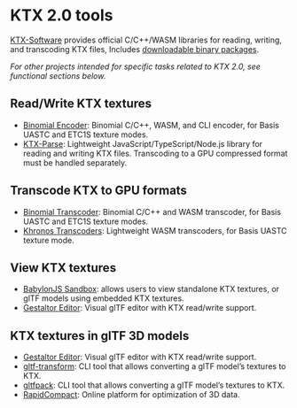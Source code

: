 # KTX 2.0 tools

[KTX-Software](https://github.com/KhronosGroup/KTX-Software/) provides official C/C++/WASM libraries for reading, writing, and transcoding KTX files, Includes [downloadable binary packages](https://github.com/KhronosGroup/KTX-Software/releases).

*For other projects intended for specific tasks related to KTX 2.0, see functional sections below.*

## Read/Write KTX textures

- [Binomial Encoder](https://github.com/BinomialLLC/basis_universal): Binomial C/C++, WASM, and CLI encoder, for Basis UASTC and ETC1S texture modes.
- [KTX-Parse](https://github.com/donmccurdy/KTX-Parse): Lightweight JavaScript/TypeScript/Node.js library for reading and writing KTX files. Transcoding to a GPU compressed format must be handled separately.

## Transcode KTX to GPU formats

- [Binomial Transcoder](https://github.com/BinomialLLC/basis_universal): Binomial C/C++ and WASM transcoder, for Basis UASTC and ETC1S texture modes.
- [Khronos Transcoders](https://github.com/KhronosGroup/Basis-Universal-Transcoders): Lightweight WASM transcoders, for Basis UASTC texture mode.

## View KTX textures

- [BabylonJS Sandbox](https://sandbox.babylonjs.com/): allows users to view standalone KTX textures, or glTF models using embedded KTX textures.
- [Gestaltor Editor](https://gestaltor.io/): Visual glTF editor with KTX read/write support.

## KTX textures in glTF 3D models

- [Gestaltor Editor](https://gestaltor.io/): Visual glTF editor with KTX read/write support.
- [gltf-transform](https://gltf-transform.donmccurdy.com/cli.html): CLI tool that allows converting a glTF model’s textures to KTX.
- [gltfpack](https://github.com/zeux/meshoptimizer/tree/master/gltf): CLI tool that allows converting a glTF model’s textures to KTX.
- [RapidCompact](https://rapidcompact.com/): Online platform for optimization of 3D data.
